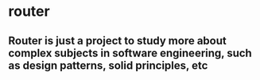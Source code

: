 # router

## Router is just a project to study more about complex subjects in software engineering, such as design patterns, solid principles, etc
